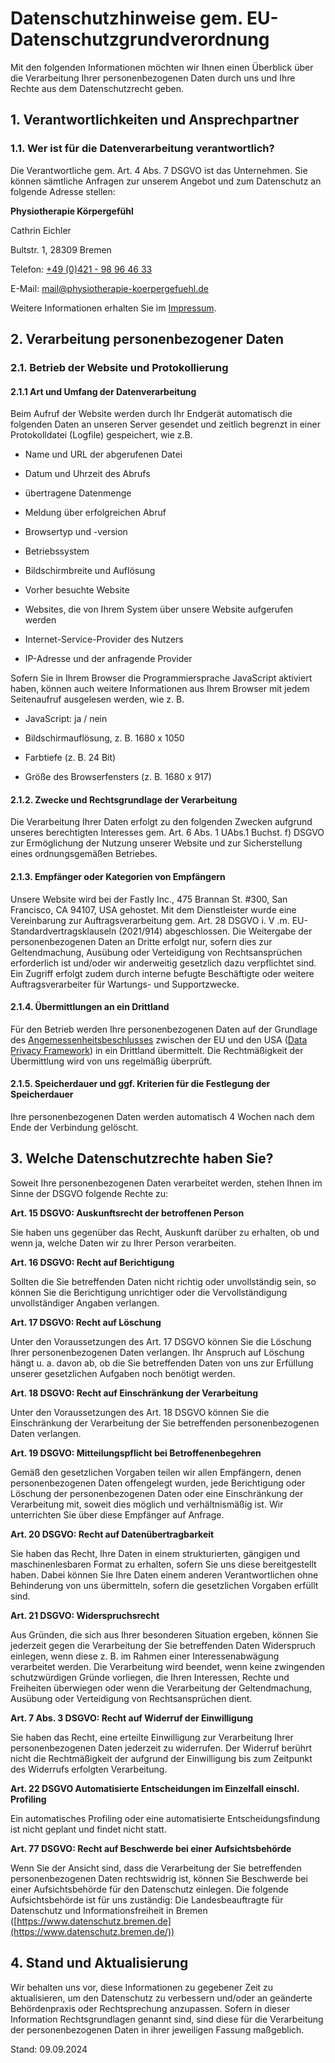 # Datenschutzhinweise gem. EU-Datenschutzgrundverordnung

Mit den folgenden Informationen möchten wir Ihnen einen Überblick über die Verarbeitung Ihrer personenbezogenen Daten durch uns und Ihre Rechte aus dem Datenschutzrecht geben.

## 1. Verantwortlichkeiten und Ansprechpartner

### 1.1. Wer ist für die Datenverarbeitung verantwortlich?

Die Verantwortliche gem. Art. 4 Abs. 7 DSGVO ist das Unternehmen. Sie können sämtliche Anfragen zur unserem Angebot und zum Datenschutz an folgende Adresse stellen:

**Physiotherapie Körpergefühl**

Cathrin Eichler

Bultstr. 1, 28309 Bremen

Telefon: [+49 (0)421 - 98 96 46 33](tel:+4942198964633)

E-Mail: mail@physiotherapie-koerpergefuehl.de

Weitere Informationen erhalten Sie im [Impressum](https://physio-koerpergefuehl.de/impressum/).

## 2. Verarbeitung personenbezogener Daten

### 2.1. Betrieb der Website und Protokollierung

#### 2.1.1 Art und Umfang der Datenverarbeitung

Beim Aufruf der Website werden durch Ihr Endgerät automatisch die folgenden Daten an unseren Server gesendet und zeitlich begrenzt in einer Protokolldatei (Logfile) gespeichert, wie z.B.

-   Name und URL der abgerufenen Datei

-   Datum und Uhrzeit des Abrufs

-   übertragene Datenmenge

-   Meldung über erfolgreichen Abruf

-   Browsertyp und -version

-   Betriebssystem

-   Bildschirmbreite und Auflösung

-   Vorher besuchte Website

-   Websites, die von Ihrem System über unsere Website aufgerufen werden

-   Internet-Service-Provider des Nutzers

-   IP-Adresse und der anfragende Provider

Sofern Sie in Ihrem Browser die Programmiersprache JavaScript aktiviert haben, können auch weitere Informationen aus Ihrem Browser mit jedem Seitenaufruf ausgelesen werden, wie z. B.

-   JavaScript: ja / nein

-   Bildschirmauflösung, z. B. 1680 x 1050

-   Farbtiefe (z. B. 24 Bit)

-   Größe des Browserfensters (z. B. 1680 x 917)

#### 2.1.2. Zwecke und Rechtsgrundlage der Verarbeitung

Die Verarbeitung Ihrer Daten erfolgt zu den folgenden Zwecken aufgrund unseres berechtigten Interesses gem. Art. 6 Abs. 1 UAbs.1 Buchst. f) DSGVO zur Ermöglichung der Nutzung unserer Website und zur Sicherstellung eines ordnungsgemäßen Betriebes.

#### 2.1.3. Empfänger oder Kategorien von Empfängern

Unsere Website wird bei der Fastly Inc., 475 Brannan St. #300, San Francisco, CA 94107, USA gehostet. Mit dem Dienstleister wurde eine Vereinbarung zur Auftragsverarbeitung gem. Art. 28 DSGVO i. V .m. EU-Standardvertragsklauseln (2021/914) abgeschlossen. Die Weitergabe der personenbezogenen Daten an Dritte erfolgt nur, sofern dies zur Geltendmachung, Ausübung oder Verteidigung von Rechtsansprüchen erforderlich ist und/oder wir anderweitig gesetzlich dazu verpflichtet sind. Ein Zugriff erfolgt zudem durch interne befugte Beschäftigte oder weitere Auftragsverarbeiter für Wartungs- und Supportzwecke.

#### 2.1.4. Übermittlungen an ein Drittland

Für den Betrieb werden Ihre personenbezogenen Daten auf der Grundlage des [Angemessenheitsbeschlusses](https://commission.europa.eu/document/fa09cbad-dd7d-4684-ae60-be03fcb0fddf_de) zwischen der EU und den USA ([Data Privacy Framework](https://www.dataprivacyframework.gov/list)) in ein Drittland übermittelt. Die Rechtmäßigkeit der Übermittlung wird von uns regelmäßig überprüft.

#### 2.1.5. Speicherdauer und ggf. Kriterien für die Festlegung der Speicherdauer

Ihre personenbezogenen Daten werden automatisch 4 Wochen nach dem Ende der Verbindung gelöscht.

## 3. Welche Datenschutzrechte haben Sie?


Soweit Ihre personenbezogenen Daten verarbeitet werden, stehen Ihnen im Sinne der DSGVO folgende Rechte zu:

**Art. 15 DSGVO: Auskunftsrecht der betroffenen Person**

Sie haben uns gegenüber das Recht, Auskunft darüber zu erhalten, ob und wenn ja, welche Daten wir zu Ihrer Person verarbeiten.

**Art. 16 DSGVO: Recht auf Berichtigung**

Sollten die Sie betreffenden Daten nicht richtig oder unvollständig sein, so können Sie die Berichtigung unrichtiger oder die Vervollständigung unvollständiger Angaben verlangen.

**Art. 17 DSGVO: Recht auf Löschung**

Unter den Voraussetzungen des Art. 17 DSGVO können Sie die Löschung Ihrer personenbezogenen Daten verlangen. Ihr Anspruch auf Löschung hängt u. a. davon ab, ob die Sie betreffenden Daten von uns zur Erfüllung unserer gesetzlichen Aufgaben noch benötigt werden.

**Art. 18 DSGVO: Recht auf Einschränkung der Verarbeitung**

Unter den Voraussetzungen des Art. 18 DSGVO können Sie die Einschränkung der Verarbeitung der Sie betreffenden personenbezogenen Daten verlangen.

**Art. 19 DSGVO: Mitteilungspflicht bei Betroffenenbegehren**

Gemäß den gesetzlichen Vorgaben teilen wir allen Empfängern, denen personenbezogenen Daten offengelegt wurden, jede Berichtigung oder Löschung der personenbezogenen Daten oder eine Einschränkung der Verarbeitung mit, soweit dies möglich und verhältnismäßig ist. Wir unterrichten Sie über diese Empfänger auf Anfrage.

**Art. 20 DSGVO: Recht auf Datenübertragbarkeit**

Sie haben das Recht, Ihre Daten in einem strukturierten, gängigen und maschinenlesbaren Format zu erhalten, sofern Sie uns diese bereitgestellt haben. Dabei können Sie Ihre Daten einem anderen Verantwortlichen ohne Behinderung von uns übermitteln, sofern die gesetzlichen Vorgaben erfüllt sind.

**Art. 21 DSGVO: Widerspruchsrecht**

Aus Gründen, die sich aus Ihrer besonderen Situation ergeben, können Sie jederzeit gegen die Verarbeitung der Sie betreffenden Daten Widerspruch einlegen, wenn diese z. B. im Rahmen einer Interessenabwägung verarbeitet werden. Die Verarbeitung wird beendet, wenn keine zwingenden schutzwürdigen Gründe vorliegen, die Ihren Interessen, Rechte und Freiheiten überwiegen oder wenn die Verarbeitung der Geltendmachung, Ausübung oder Verteidigung von Rechtsansprüchen dient.

**Art. 7 Abs. 3 DSGVO: Recht auf Widerruf der Einwilligung**

Sie haben das Recht, eine erteilte Einwilligung zur Verarbeitung Ihrer personenbezogenen Daten jederzeit zu widerrufen. Der Widerruf berührt nicht die Rechtmäßigkeit der aufgrund der Einwilligung bis zum Zeitpunkt des Widerrufs erfolgten Verarbeitung.

**Art. 22 DSGVO Automatisierte Entscheidungen im Einzelfall einschl. Profiling**

Ein automatisches Profiling oder eine automatisierte Entscheidungsfindung ist nicht geplant und findet nicht statt.

**Art. 77 DSGVO: Recht auf Beschwerde bei einer Aufsichtsbehörde**

Wenn Sie der Ansicht sind, dass die Verarbeitung der Sie betreffenden personenbezogenen Daten rechtswidrig ist, können Sie Beschwerde bei einer Aufsichtsbehörde für den Datenschutz einlegen. Die folgende Aufsichtsbehörde ist für uns zuständig: Die Landesbeauftragte für Datenschutz und Informationsfreiheit in Bremen ([https://www.datenschutz.bremen.de](https://www.datenschutz.bremen.de/))

## 4. Stand und Aktualisierung

Wir behalten uns vor, diese Informationen zu gegebener Zeit zu aktualisieren, um den Datenschutz zu verbessern und/oder an geänderte Behördenpraxis oder Rechtsprechung anzupassen. Sofern in dieser Information Rechtsgrundlagen genannt sind, sind diese für die Verarbeitung der personenbezogenen Daten in ihrer jeweiligen Fassung maßgeblich.

Stand: 09.09.2024
